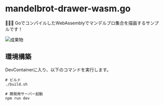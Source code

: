# mandelbrot-drawer-wasm.go

🦇🦇🦇 GoでコンパイルしたWebAssemblyでマンデルブロ集合を描画するサンプルです！  

![成果物](./docs/images/fruit.gif)  

## 環境構築

DevContainerに入り、以下のコマンドを実行します。  

```shell
# ビルド
./build.sh

# 開発用サーバー起動
npm run dev
```
